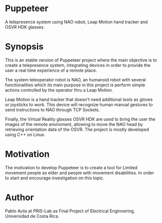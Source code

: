 # Puppeteer 
A telepresence system using NAO robot, Leap Motion hand tracker and OSVR HDK glasses. 

# Synopsis
This is an stable version of Puppeteer project where the main objective is to create a telepresence system, integrating devices in order to provide the user a real time experience of a remote place.

The system teleoperator robot is NAO, an humanoid robot with several functionalities which its main purpose in this project is perform simple actions controlled by the operator thru a Leap Motion. 

Leap Motion is a hand tracker that doesn't need additional tools as gloves or joysticks to work. This device will recognize human manual gestures to send instructions to NAO through TCP Sockets.

Finally, the Virtual Reality glasses OSVR HDK are used to bring the user the images of the remote enviroment, allowing to move the NAO head by retrieving orientation data of the OSVR.
The project is mostly developed using C++ on Linux. 

# Motivation
The motivation to develop Puppeteer is to create a tool for Limited movement people as elder and people with movement disabilities. In order to start and encourage investigation on this topic.

# Author
Pablo Avila at PRIS-Lab as Final Project of Electrical Enginnering, Universidad de Costa Rica.  
